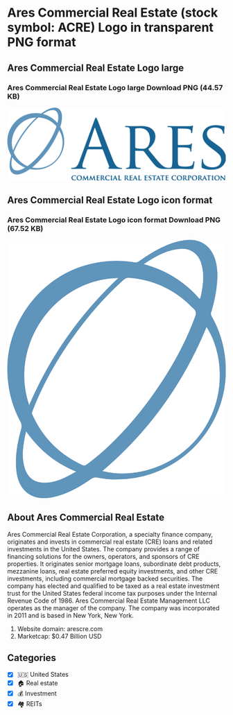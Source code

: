 # Ares Commercial Real Estate (stock symbol: ACRE) Logo in transparent PNG format

## Ares Commercial Real Estate Logo large

### Ares Commercial Real Estate Logo large Download PNG (44.57 KB)

![Ares Commercial Real Estate Logo large Download PNG (44.57 KB)](/img/orig/ACRE_BIG-32852f75.png)

## Ares Commercial Real Estate Logo icon format

### Ares Commercial Real Estate Logo icon format Download PNG (67.52 KB)

![Ares Commercial Real Estate Logo icon format Download PNG (67.52 KB)](/img/orig/ACRE-8621ecfc.png)

## About Ares Commercial Real Estate

Ares Commercial Real Estate Corporation, a specialty finance company, originates and invests in commercial real estate (CRE) loans and related investments in the United States. The company provides a range of financing solutions for the owners, operators, and sponsors of CRE properties. It originates senior mortgage loans, subordinate debt products, mezzanine loans, real estate preferred equity investments, and other CRE investments, including commercial mortgage backed securities. The company has elected and qualified to be taxed as a real estate investment trust for the United States federal income tax purposes under the Internal Revenue Code of 1986. Ares Commercial Real Estate Management LLC operates as the manager of the company. The company was incorporated in 2011 and is based in New York, New York.

1. Website domain: arescre.com
2. Marketcap: $0.47 Billion USD


## Categories
- [x] 🇺🇸 United States
- [x] 🏠 Real estate
- [x] 💰 Investment
- [x] 🏘️ REITs
